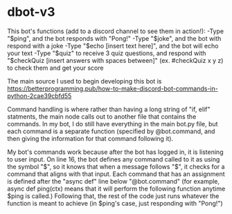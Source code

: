 # dbot-v3
This bot's functions (add to a discord channel to see them in action!):
  -Type "$ping", and the bot responds with "Pong!"
  -Type "$joke", and the bot with respond with a joke
  -Type "$echo [insert text here]", and the bot will echo your text
  -Type "$quiz" to receive 3 quiz questions, and respond with "$checkQuiz [insert answers with spaces between]" (ex. #checkQuiz x y z) to check them and get your score

The main source I used to begin developing this bot is https://betterprogramming.pub/how-to-make-discord-bot-commands-in-python-2cae39cbfd55

Command handling is where rather than having a long string of "if, elif" statments, the main node calls out to another file that contains the commands. In my bot, I do still have everything in the main bot.py file, but each command is a separate function (specified by @bot.command, and then giving the information for that command following it).

My bot's commands work because after the bot has logged in, it is listening to user input. On line 16, the bot defines any command called to it as using the symbol "$", so it knows that when a message follows "$", it checks for a command that aligns with that input. Each command that has an assignment is defined after the "async def" line below "@bot.command" (for example, async def ping(ctx) means that it will perform the following function anytime $ping is called.) Following that, the rest of the code just runs whatever the function is meant to achieve (in $ping's case, just responding with "Pong!")
